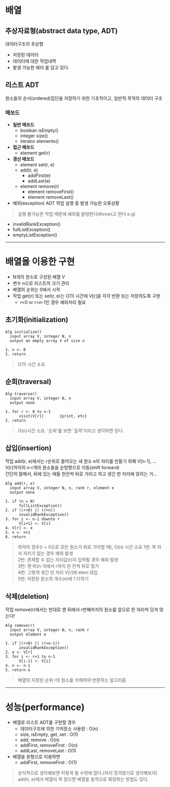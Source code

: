 # 배열
## 추상자료형(abstract data type, ADT)
데이터구조의 추상형
- 저장된 데이터
- 데이터에 대한 작업내역
- 발생 가능한 에러
를 담고 있다.

## 리스트 ADT
원소들의 순서(ordered)집단을 저장하기 위한 기초적이고, 일반적 목적의 데이터 구조

### 메쏘드
- __일반 메쏘드__
  - boolean isEmpty()
  - integer size()
  - iterator elements()
- __접근 메쏘드__
  - element get(r)
- __갱신 메쏘드__
  - element set(r, e)
  - add(r, e)
    - addFirst(e)
    - addLast(e)
  - element remove(r)
    - element removeFirst()
    - element removeLast()
- 예외(exception)
ADT 작업 실행 중 발생 가능한 오류상황
> 실행 불가능한 작업 때문에 예외를 발령한다(throw)고 한다
e.g)
  - invalidRankException()
  - fullListException()
  - emptyListException()

---
# 배열을 이용한 구현
- N개의 원소로 구성된 배열 V
- 변수 n으로 리스트의 크기 관리
- 배열의 순위는 0에서 시작
- 작업 get(r) 또는 set(r, e)는 O(1) 시간에 V[r]을 각각 반환 또는 저장하도록 구현
  - r<0 or r>n-1인 경우 예외처리 필요

## 초기화(initialization)
```pseudo
Alg initialize()
  input array V, integer N, n
  output an empty array V of size n
  
1. n <- 0
2. return
```
> O(1) 시간 소요

## 순회(traversal)
```pseudo
Alg traverse()
  input array V, integer N, n
  output none
  
1. for r <- 0 to n-1
      visit(V[r])       {print, etc}
2. return
```
> O(n)시간 소요. '순회'를 보면 '출력'이라고 생각하면 된다.

## 삽입(insertion)
작업 add(r, e)에서는 r순위로 들어오는 새 원소 e의 자리를 만들기 위해 V[n-1], ... V[r]까지의 n-r개의 원소들을 순방향으로 이동(shift forward)\
간단히 말해서, 뒤에 있는 애들 한칸씩 뒤로 가라고 하고 생긴 한 자리에 앉히는 거...
```pseudo
Alg add(r, e)
  input array V, integer N, n, rank r, element e
  output none

1. if (n = N)
      fullListException()
2. if ((r<0) || (r>n))
      invalidRankException()
3. for i <- n-1 downto r
      V[i+1] <- V[i]
4. V[r] <- e
5. n <- n+1
6. return
```
> 최악의 경우(r = 0으로 모든 원소가 뒤로 가야할 때), O(n) 시간 소요
> 1번: 꽉 차서 자리가 없는 경우 예외 발생\
> 2번: 존재할 수 없는 자리값(r)이 입력될 경우 예외 발생\
> 3번: 맨 뒤(n-1)에서 r까지 한 칸씩 뒤로 밀기\
> 4번: 그렇게 생긴 빈 자리 V[r]에 elem 대입\
> 5번: 저장된 원소의 개수(n)에 1 더하기

## 삭제(deletion)
작업 remove(r)에서는 반대로 맨 뒤에서 r번째까지의 원소를 앞으로 한 자리씩 당겨 앉는다!
```pseudo
Alg remove(r)
  input array V, integer N, n, rank r
  output element e

1. if ((r<0) || (r>n-1))
      invalidRankException()
2. e <- V[r]
3. for i <- r+1 to n-1
      V[i-1] <- V[i]
4. n <- n-1
5. return e
```
> 배열의 지정된 순위 r의 원소를 삭제하여 반환하는 알고리즘

---
# 성능(performance)
- 배열로 리스트 ADT를 구현할 경우
  - 데이터구조에 의한 기억장소 사용량 : O(n)
  - size, isEmpty, get, set : O(1)
  - add, remove : O(n)
  - addFirst, removeFirst : O(n)
  - addLast, removeLast : O(1)
- 배열을 원형으로 이용하면
  - addFirst, removeFirst : O(1)

> 상식적으로 생각해보면 이렇게 될 수밖에 없다.(자리 낑겨않기로 생각해보자)
> add(r, e)에서 배열이 꽉 찼으면 배열을 동적으로 확장하는 방법도 있다.

